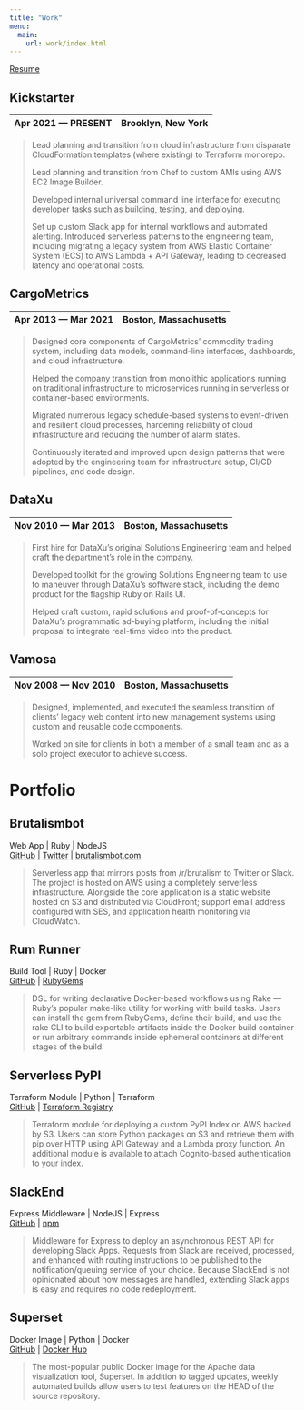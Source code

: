 ```yaml
---
title: "Work"
menu:
  main:
    url: work/index.html
---
```

[Resume](./work/resume.html)

## Kickstarter

| Apr 2021 — PRESENT | Brooklyn, New York
|:-|-:

> Lead planning and transition from cloud infrastructure from disparate
> CloudFormation templates (where existing) to Terraform monorepo.
>
> Lead planning and transition from Chef to custom AMIs using AWS EC2 Image Builder.
>
> Developed internal universal command line interface for executing developer
> tasks such as building, testing, and deploying.
>
> Set up custom Slack app for internal workflows and automated alerting.
> Introduced serverless patterns to the engineering team, including migrating a
> legacy system from AWS Elastic Container System (ECS) to AWS Lambda + API Gateway,
> leading to decreased latency and operational costs.

## CargoMetrics

| Apr 2013 — Mar 2021 | Boston, Massachusetts
|:-|-:

> Designed core components of CargoMetrics’ commodity trading system, including
> data models, command-line interfaces, dashboards, and cloud infrastructure.
>
> Helped the company transition from monolithic applications running on
> traditional infrastructure to microservices running in serverless or
> container-based environments.
>
> Migrated numerous legacy schedule-based systems to event-driven and resilient
> cloud processes, hardening reliability of cloud infrastructure and reducing
> the number of alarm states.
>
> Continuously iterated and improved upon design patterns that were adopted by
> the engineering team for infrastructure setup, CI/CD pipelines, and code
> design.

## DataXu

| Nov 2010 — Mar 2013 | Boston, Massachusetts
|:-|-:

> First hire for DataXu’s original Solutions Engineering team and helped craft
> the department’s role in the company.
>
> Developed toolkit for the growing Solutions Engineering team to use to
> maneuver through DataXu’s software stack, including the demo product for the
> flagship Ruby on Rails UI.
>
> Helped craft custom, rapid solutions and proof-of-concepts for DataXu’s
> programmatic ad-buying platform, including the initial proposal to integrate
> real-time video into the product.

## Vamosa

| Nov 2008 — Nov 2010 | Boston, Massachusetts
|:-|-:

> Designed, implemented, and executed the seamless transition of clients’
> legacy web content into new management systems using custom and reusable code
> components.
>
> Worked on site for clients in both a member of a small team and as a solo
> project executor to achieve success.

# Portfolio

## Brutalismbot
Web App | Ruby | NodeJS\
[GitHub](https://github.com/brutalismbot) | [Twitter](https://twitter.com/brutalismbot) | [brutalismbot.com](https://www.brutalismbot.com)

> Serverless app that mirrors posts from /r/brutalism to Twitter or Slack. The
> project is hosted on AWS using a completely serverless infrastructure.
> Alongside the core application is a static website hosted on S3 and
> distributed via CloudFront; support email address configured with SES, and
> application health monitoring via CloudWatch.

## Rum Runner
Build Tool | Ruby | Docker\
[GitHub](https://github.com/amancevice/rumrunner) | [RubyGems](https://rubygems.org/gems/rumrunner)

> DSL for writing declarative Docker-based workflows using Rake — Ruby’s
> popular make-like utility for working with build tasks. Users can install the
> gem from RubyGems, define their build, and use the rake CLI to build
> exportable artifacts inside the Docker build container or run arbitrary
> commands inside ephemeral containers at different stages of the build.

## Serverless PyPI
Terraform Module | Python | Terraform\
[GitHub](https://github.com/amancevice/terraform-aws-serverless-pypi) | [Terraform Registry](https://registry.terraform.io/modules/amancevice/serverless-pypi/aws)

> Terraform module for deploying a custom PyPI Index on AWS backed by S3. Users
> can store Python packages on S3 and retrieve them with pip over HTTP using
> API Gateway and a Lambda proxy function. An additional module is available to
> attach Cognito-based authentication to your index.

## SlackEnd
Express Middleware | NodeJS | Express\
[GitHub](https://github.com/amancevice/slackend) | [npm](https://www.npmjs.com/package/slackend)

> Middleware for Express to deploy an asynchronous REST API for developing
> Slack Apps. Requests from Slack are received, processed, and enhanced with
> routing instructions to be published to the notification/queuing service of
> your choice. Because SlackEnd is not opinionated about how messages are
> handled, extending Slack apps is easy and requires no code redeployment.

## Superset
Docker Image | Python | Docker\
[GitHub](https://github.com/amancevice/docker-superset) | [Docker Hub](https://hub.docker.com/r/amancevice/superset)

> The most-popular public Docker image for the Apache data visualization tool,
> Superset. In addition to tagged updates, weekly automated builds allow users
> to test features on the HEAD of the source repository.
